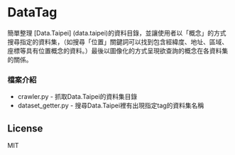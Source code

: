 # DataTag

簡單整理 [Data.Taipei] (data.taipei)的資料目錄，並讓使用者以「概念」的方式搜尋指定的資料集，（如搜尋「位置」關鍵詞可以找到包含經緯度、地址、區域、座標等具有位置概念的資料。）最後以圖像化的方式呈現欲查詢的概念在各資料集的關係。


### 檔案介紹
* crawler.py - 抓取Data.Taipei的資料集目錄
* dataset_getter.py - 搜尋Data.Taipei裡有出現指定tag的資料集名稱

License
----

MIT


[//]: # (These are reference links used in the body of this note and get stripped out when the markdown processor does its job. There is no need to format nicely because it shouldn't be seen. Thanks SO - http://stackoverflow.com/questions/4823468/store-comments-in-markdown-syntax)

